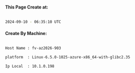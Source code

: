 
   
#### This Page Create at:

```bash

2024-09-10 - 06:35:10 UTC

```

#### Create By Machine:

```bash

Host Name : fv-az2026-903

platform  : Linux-6.5.0-1025-azure-x86_64-with-glibc2.35

Ip Local  : 10.1.0.198

```

